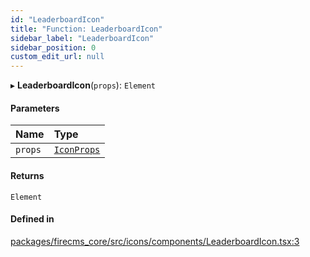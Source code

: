 ```yaml
---
id: "LeaderboardIcon"
title: "Function: LeaderboardIcon"
sidebar_label: "LeaderboardIcon"
sidebar_position: 0
custom_edit_url: null
---
```


▸ **LeaderboardIcon**(`props`): `Element`

#### Parameters

| Name | Type |
| :------ | :------ |
| `props` | [`IconProps`](../types/IconProps.md) |

#### Returns

`Element`

#### Defined in

[packages/firecms_core/src/icons/components/LeaderboardIcon.tsx:3](https://github.com/FireCMSco/firecms/blob/d45f3739/packages/firecms_core/src/icons/components/LeaderboardIcon.tsx#L3)
